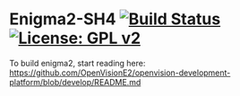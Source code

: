 Enigma2-SH4 [![Build Status](https://travis-ci.org/OpenVisionE2/enigma2-openvision-sh4.svg?branch=develop)](https://travis-ci.org/OpenVisionE2/enigma2-openvision-sh4) [![License: GPL v2](https://img.shields.io/badge/License-GPL%20v2-blue.svg)](https://www.gnu.org/licenses/old-licenses/gpl-2.0.en.html)
===========
To build enigma2, start reading here: https://github.com/OpenVisionE2/openvision-development-platform/blob/develop/README.md
